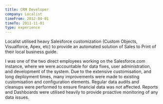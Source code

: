 ```yaml
---
title: CRM Developer
company: Localist 
timeFrom: 2012-04-01
timeTo: 2011-11-01
type: experience
---
```

Localist utilised heavy Salesforce customization (Custom Objects, Visualforce, Apex, etc) to provide an automated solution of Sales to Print of their local business guide.

I was one of the two direct employees working on the Salesforce.com instance, where we were accountable for data fixes, user administration, and development of the system. Due to the extensive customisation, and long deployment times, many improvements were made to existing customisation and configuration elements. Regular data audits and cleanups were performed to ensure financial data was not affected. Reports and Dashboards were utilised heavily to provide proactive monitoring of any data issues.
